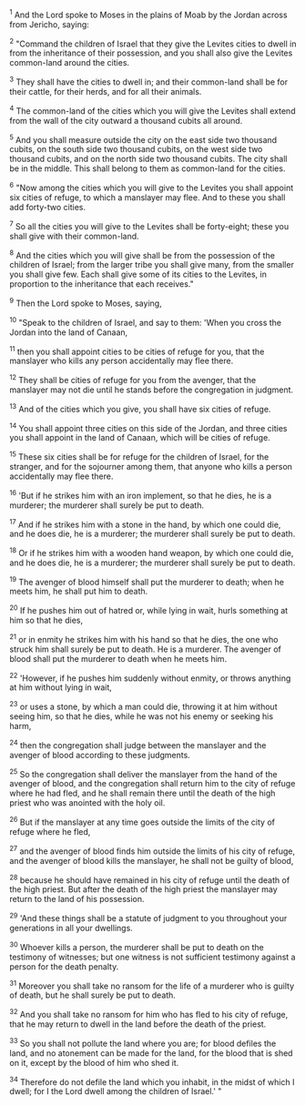 <sup>1</sup> 
And the Lord spoke to Moses in the plains of Moab by the Jordan across from Jericho, saying: 

<sup>2</sup> 
"Command the children of Israel that they give the Levites cities to dwell in from the inheritance of their possession, and you shall also give the Levites common-land around the cities. 

<sup>3</sup> 
They shall have the cities to dwell in; and their common-land shall be for their cattle, for their herds, and for all their animals. 

<sup>4</sup> 
The common-land of the cities which you will give the Levites shall extend from the wall of the city outward a thousand cubits all around. 

<sup>5</sup> 
And you shall measure outside the city on the east side two thousand cubits, on the south side two thousand cubits, on the west side two thousand cubits, and on the north side two thousand cubits. The city shall be in the middle. This shall belong to them as common-land for the cities. 

<sup>6</sup> 
"Now among the cities which you will give to the Levites you shall appoint six cities of refuge, to which a manslayer may flee. And to these you shall add forty-two cities. 

<sup>7</sup> 
So all the cities you will give to the Levites shall be forty-eight; these you shall give with their common-land. 

<sup>8</sup> 
And the cities which you will give shall be from the possession of the children of Israel; from the larger tribe you shall give many, from the smaller you shall give few. Each shall give some of its cities to the Levites, in proportion to the inheritance that each receives." 

<sup>9</sup> 
Then the Lord spoke to Moses, saying, 

<sup>10</sup> 
"Speak to the children of Israel, and say to them: 'When you cross the Jordan into the land of Canaan, 

<sup>11</sup> 
then you shall appoint cities to be cities of refuge for you, that the manslayer who kills any person accidentally may flee there. 

<sup>12</sup> 
They shall be cities of refuge for you from the avenger, that the manslayer may not die until he stands before the congregation in judgment. 

<sup>13</sup> 
And of the cities which you give, you shall have six cities of refuge. 

<sup>14</sup> 
You shall appoint three cities on this side of the Jordan, and three cities you shall appoint in the land of Canaan, which will be cities of refuge. 

<sup>15</sup> 
These six cities shall be for refuge for the children of Israel, for the stranger, and for the sojourner among them, that anyone who kills a person accidentally may flee there. 

<sup>16</sup> 
'But if he strikes him with an iron implement, so that he dies, he is a murderer; the murderer shall surely be put to death. 

<sup>17</sup> 
And if he strikes him with a stone in the hand, by which one could die, and he does die, he is a murderer; the murderer shall surely be put to death. 

<sup>18</sup> 
Or if he strikes him with a wooden hand weapon, by which one could die, and he does die, he is a murderer; the murderer shall surely be put to death. 

<sup>19</sup> 
The avenger of blood himself shall put the murderer to death; when he meets him, he shall put him to death. 

<sup>20</sup> 
If he pushes him out of hatred or, while lying in wait, hurls something at him so that he dies, 

<sup>21</sup> 
or in enmity he strikes him with his hand so that he dies, the one who struck him shall surely be put to death. He is a murderer. The avenger of blood shall put the murderer to death when he meets him. 

<sup>22</sup> 
'However, if he pushes him suddenly without enmity, or throws anything at him without lying in wait, 

<sup>23</sup> 
or uses a stone, by which a man could die, throwing it at him without seeing him, so that he dies, while he was not his enemy or seeking his harm, 

<sup>24</sup> 
then the congregation shall judge between the manslayer and the avenger of blood according to these judgments. 

<sup>25</sup> 
So the congregation shall deliver the manslayer from the hand of the avenger of blood, and the congregation shall return him to the city of refuge where he had fled, and he shall remain there until the death of the high priest who was anointed with the holy oil. 

<sup>26</sup> 
But if the manslayer at any time goes outside the limits of the city of refuge where he fled, 

<sup>27</sup> 
and the avenger of blood finds him outside the limits of his city of refuge, and the avenger of blood kills the manslayer, he shall not be guilty of blood, 

<sup>28</sup> 
because he should have remained in his city of refuge until the death of the high priest. But after the death of the high priest the manslayer may return to the land of his possession. 

<sup>29</sup> 
'And these things shall be a statute of judgment to you throughout your generations in all your dwellings. 

<sup>30</sup> 
Whoever kills a person, the murderer shall be put to death on the testimony of witnesses; but one witness is not sufficient testimony against a person for the death penalty. 

<sup>31</sup> 
Moreover you shall take no ransom for the life of a murderer who is guilty of death, but he shall surely be put to death. 

<sup>32</sup> 
And you shall take no ransom for him who has fled to his city of refuge, that he may return to dwell in the land before the death of the priest. 

<sup>33</sup> 
So you shall not pollute the land where you are; for blood defiles the land, and no atonement can be made for the land, for the blood that is shed on it, except by the blood of him who shed it. 

<sup>34</sup> 
Therefore do not defile the land which you inhabit, in the midst of which I dwell; for I the Lord dwell among the children of Israel.' "